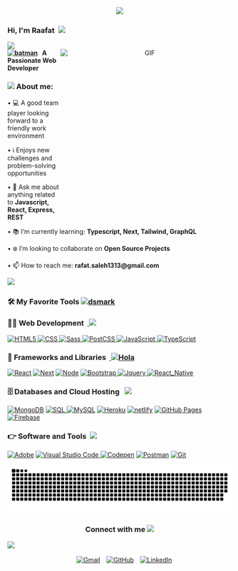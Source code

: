 <p align="center">
   <a href="#--hi-im-raafat---"> <img src="https://readme-typing-svg.herokuapp.com?font=Architects+Daughter&color=7AF79A&size=30&lines=MERN+Stack+Developer;Front+End+Developer;&center=true&width=330&height=39"></a>
</p>

<h3 align="left">  <b>
Hi, I'm Raafat&nbsp </b>
  <a href="#--hi-im-raafat---"> <img src="https://media.giphy.com/media/hvRJCLFzcasrR4ia7z/giphy.gif" width="32"></a>
</h3>
<p>  <a href="#--hi-im-raafat---"><img src="https://raw.githubusercontent.com/andreasbm/readme/master/assets/lines/aqua.png" width="50%" align="left"> </a></p>


<a align="center" href="#--hi-im-raafat---">
  <img align="right" top="200" height="355" width="385" alt="GIF" src="https://media.giphy.com/media/SWoSkN6DxTszqIKEqv/giphy.gif">
</a>


<h4 align="left"> <a href="#--hi-im-raafat---"><img src='https://c.tenor.com/--AQwe1rA8EAAAAi/batman-pixel-art.gif' alt="batman" width="30px"></a> &nbsp A Passionate Web Developer </h4>
<div align="left">
    <h3> <a href="#--hi-im-raafat---"><img src="https://media.giphy.com/media/ObNTw8Uzwy6KQ/giphy.gif" width="22px"></a> About me:</h3>
   <p>• 💻 A good team player looking forward to a friendly work environment</p>
  <p>• ℹ️ Enjoys new challenges and problem-solving opportunities</p>
    <p>• 💬 Ask me about anything related to <b>Javascript, React, Express, REST</b></p>
           <p>• 📚 I’m currently learning: <b>Typescript, Next, Tailwind, GraphQL</b></p>
<p> • ❄️ I’m looking to collaborate on <b>Open Source Projects</b></p>
        <p>• 📫 How to reach me: <b>rafat.saleh1313@gmail.com</b></p>
</div> <a href="#--hi-im-raafat---">
<img src="https://raw.githubusercontent.com/andreasbm/readme/master/assets/lines/aqua.png"></a>



<h3><b> 🛠️ <b>My Favorite Tools</b> </b><a href="#-%EF%B8%8F-my-favorite-tools--"> <img alt="dsmark" height="37px" width="40px" src="https://c.tenor.com/P7zWdgA3E2EAAAAi/spunchbob-the-g.gif"></a></h3>

<h3>👨‍💻 Web Development &nbsp<a href="#-%EF%B8%8F-my-favorite-tools--"> <img src = "https://media2.giphy.com/media/QssGEmpkyEOhBCb7e1/giphy.gif?cid=ecf05e47a0n3gi1bfqntqmob8g9aid1oyj2wr3ds3mg700bl&rid=giphy.gif" width = "22px"></a> </h3>
<p>
      <a href="#-%EF%B8%8F-my-favorite-tools--">    <img src="https://img.shields.io/badge/HTML%20-%23E34F26.svg?logo=html5&logoColor=white" alt="HTML5" title="HTML5" height="25" />   </a>
      <a href="#-%EF%B8%8F-my-favorite-tools--">     <img alt="CSS" src="https://img.shields.io/badge/CSS%20-%231572B6.svg?logo=css3&logoColor=white"  alt="CSS3" title="CSS3" height="25" > </a>
      <a href="#-%EF%B8%8F-my-favorite-tools--">   <img src="https://img.shields.io/badge/Sass%20-%23E34F26.svg?logo=Sass&logoColor=white" alt="Sass" title="Sass" height="25" /> </a>
        <a href="#-%EF%B8%8F-my-favorite-tools--">  <img src="https://img.shields.io/badge/PostCSS-282C34?logo=PostCSS&logoColor=white" alt="PostCSS" title="PostCSS" height="25" /> </a>
        <a href="#-%EF%B8%8F-my-favorite-tools--">  <img src="https://img.shields.io/badge/JavaScript%20-%23F7DF1E.svg?logo=javascript&logoColor=black" alt="JavaScript" title="JavaScript" height="25" /> </a>
        <a href="#-%EF%B8%8F-my-favorite-tools--">  <img src="https://img.shields.io/badge/TypeScript%20-%231572B6.svg?logo=TypeScript&logoColor=white" alt="TypeScript" title="TypeScript" height="25" /></a>
</p>

<h3>🧰 Frameworks and Libraries &nbsp<a href="#-%EF%B8%8F-my-favorite-tools--"> <img alt="Hola" height="30px" width="40px" src="https://emojipedia-us.s3.amazonaws.com/source/skype/289/ghost_1f47b.png" width="22px"></a></h3>
<p>
    <a href="#-%EF%B8%8F-my-favorite-tools--">  
      <img src="https://img.shields.io/badge/React-0078ff.svg?style=for-the-badge&logo=react&logoColor=61DAFB" alt="React" title="React" height="25" /></a>
     <a href="#-%EF%B8%8F-my-favorite-tools--">
  <img src="https://img.shields.io/badge/Next-0078d7.svg?logo=NextJS" alt="Next" title="Next" height="25" /></a>
    <a href="#-%EF%B8%8F-my-favorite-tools--">
   <img src="https://img.shields.io/badge/Node.js%20-%2343853D.svg?logo=node.js&logoColor=white" alt="Node" title="Node" height="25" /></a>
    <a href="#-%EF%B8%8F-my-favorite-tools--">
  <img src="https://img.shields.io/badge/Bootstrap-563D7C?style=for-the-badge&logo=bootstrap&logoColor=white" alt="Bootstrap" title="Bootstrap" height="25" />
  </a>
     <a href="#-%EF%B8%8F-my-favorite-tools--">
  <img src="https://img.shields.io/badge/Jquery%20-%23F7DF1E.svg?logo=Jquery" alt="Jquery" title="Jquery" height="25" />  </a>
    <a href="#-%EF%B8%8F-my-favorite-tools--">
        <img src="https://img.shields.io/badge/React_Native-0078a0.svg?style=for-the-badge&logo=react&logoColor=61DAFB" alt="React_Native" title="React_Native" height="25" /> </a>
</p>

<h3>🗄️ Databases and Cloud Hosting &nbsp <a href="#-%EF%B8%8F-my-favorite-tools--"><img src="https://media.giphy.com/media/qjqUcgIyRjsl2/giphy.gif" width="70"/></a></h3>
<p>
   <a href="#-frameworks-and-libraries--"><img alt="MongoDB" src ="https://img.shields.io/badge/MongoDB%20-%23F7DF1E.svg?logo=MongoDB&logoColor=white" title="MongoDB" height="25" ></a>
     <a href="#-frameworks-and-libraries--">   <img src="https://img.shields.io/badge/SQL%20-%23025E8C.svg?logo=amazon-dynamodb&logoColor=white" alt="SQL" title="SQL" height="25" />
  </a>
      <a href="#-frameworks-and-libraries--"><img alt="MySQL" src="https://img.shields.io/badge/MySQL-00000F?style=for-the-badge&logo=mysql&logoColor=white" alt="MySQL" title="MySQL" height="25" ></a>
    <a href="#-frameworks-and-libraries--"><img alt="Heroku" src="https://img.shields.io/badge/Heroku%20-%23430098.svg?logo=heroku&logoColor=white" alt="Heroku" title="Heroku" height="25" ></a>
   <a href="#-frameworks-and-libraries--"><img alt="netlify" src ="https://img.shields.io/badge/netlify-563D7C?style=for-the-badge?logo=netlify&logoColor=white" title="Netlify" height="25" ></a>
  <a href="#-frameworks-and-libraries--"><img alt="GitHub Pages" src="https://img.shields.io/badge/GitHub%20Pages-%23327FC7.svg?logo=github&logoColor=white" alt="GitHub Pages" title="GitHub Pages" height="25" ></a>
    <a href="#-frameworks-and-libraries--"><img alt="Firebase" src ="https://img.shields.io/badge/Firebase-%23316192.svg?logo=firebase&logoColor=white" title="Firebase" height="25" ></a>
</p>
<h3>👉 Software and Tools &nbsp<a href="#-frameworks-and-libraries--"><img src="https://emojis.slackmojis.com/emojis/images/1531849430/4246/blob-sunglasses.gif?1531849430" width="28"/></h3>
<p>
      <a href="#%EF%B8%8F-databases-and-cloud-hosting--"><img alt="Adobe" src="https://img.shields.io/badge/Adobe%20-%23FF0000.svg?logo=adobe&logoColor=white" alt="Adobe" title="Adobe" height="25" ></a>
    <a href="#%EF%B8%8F-databases-and-cloud-hosting--">
       <img alt="Visual Studio Code" src="https://img.shields.io/badge/Visual%20Studio%20Code-0078d7.svg?logo=visual-studio-code&logoColor=white" alt="Visual Studio Code" title="Visual Studio Code" height="25">
  </a>
    <a href="#%EF%B8%8F-databases-and-cloud-hosting--"><img alt="Codepen" src="https://img.shields.io/badge/Codepen-000000.svg?logo=codepen&logoColor=white" alt="Codepen" title="Codepen" height="25" ></a>
    <a href="#%EF%B8%8F-databases-and-cloud-hosting--"><img alt="Postman" src="https://img.shields.io/badge/Postman-FF6C37?logo=postman&logoColor=white" alt="postman" title="postman" height="25" ></a>
    <a href="#%EF%B8%8F-databases-and-cloud-hosting--"><img alt="Git" src="https://img.shields.io/badge/Git%20-%23F05033.svg?logo=git&logoColor=white" alt="Git" title="Git" height="25" ></a>
</p>


<div align="center">
  <a href="#%EF%B8%8F-databases-and-cloud-hosting--">
  <img  src="https://github.com/1999AZZAR/1999AZZAR/blob/main/resources/img/grid-snake.svg"
       alt="snake" /></a>
</div>


<h3 align="center" ><b>Connect with me</b> <a href="#%EF%B8%8F-databases-and-cloud-hosting--"><img src='https://raw.githubusercontent.com/ShahriarShafin/ShahriarShafin/main/Assets/handshake.gif' width="60px"></a></h3>
<a href="#%EF%B8%8F-databases-and-cloud-hosting--"><img src="https://raw.githubusercontent.com/andreasbm/readme/master/assets/lines/aqua.png"></a>

<p align="center">
 <div align="center"  class="icons-social" style="margin-left: 10px;">
     <a style="margin-left: 10px;" target="_blank" href="mailto:rafat.saleh1313@gmail.com">
		<img src="https://img.icons8.com/bubbles/50/000000/gmail.png" alt="Gmail"/></a>
<!--    <a style="margin-left: 10px;" target="_blank" href="https://twitter.com/Rafat331">
			<img src="https://img.icons8.com/doodle/1x/twitter-squared--v2.png" ></a> -->
        <a style="margin-left: 10px;" target="_blank" href="https://github.com/Raafat-Saleh">
		<img src="https://img.icons8.com/bubbles/50/000000/github.png" alt="GitHub"/></a>
		   <a style="margin-left: 10px;"  target="_blank" href="https://www.linkedin.com/in/ra-f-at-5b31ba215/">
			 <img src="https://img.icons8.com/bubbles/50/000000/linkedin.png" alt="LinkedIn"/></a>
      </div>
</p>
